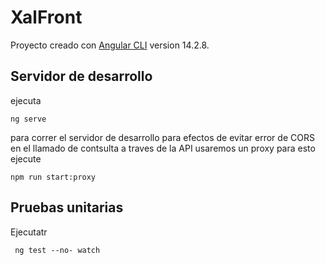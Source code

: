 # XalFront

Proyecto creado con [Angular CLI](https://github.com/angular/angular-cli) version 14.2.8.

## Servidor de desarrollo

ejecuta 
```
ng serve
```
 para correr el servidor de desarrollo  para efectos de evitar error de CORS en el llamado  de contsulta a traves de la API usaremos un proxy para esto ejecute 
 ```
 npm run start:proxy
 ```

##  Pruebas unitarias

Ejecutatr
 ```
  ng test --no- watch 
  ``` 
